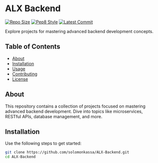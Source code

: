 # ALX Backend

[![Repo Size](https://img.shields.io/github/repo-size/solomonkassa/ALX-Backend)](https://github.com/solomonkassa/alx-backend)
[![Pep8 Style](https://img.shields.io/badge/code%20style-pep8-brightgreen)](https://www.python.org/dev/peps/pep-0008/)
[![Latest Commit](https://img.shields.io/github/last-commit/solomonkassa/ALX-Backend)](https://github.com/solomonkassa/alx-backend/commits)

Explore projects for mastering advanced backend development concepts.

## Table of Contents
- [About](#about)
- [Installation](#installation)
- [Usage](#usage)
- [Contributing](#contributing)
- [License](#license)

## About
This repository contains a collection of projects focused on mastering advanced backend development. Dive into topics like microservices, RESTful APIs, database management, and more.

## Installation
Use the following steps to get started:

```bash
git clone https://github.com/solomonkassa/ALX-Backend.git
cd ALX-Backend
```



